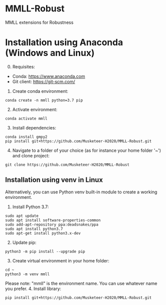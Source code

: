 # MMLL-Robust
MMLL extensions for Robustness

# Installation using Anaconda (Windows and Linux)

0. Requisites:
  - Conda: https://www.anaconda.com
  - Git client: https://git-scm.com/
  
1. Create conda environment:
```
conda create -n mmll python=3.7 pip
```
2. Activate environment:
```
conda activate mmll
```
3. Install dependencies:
```
conda install gmpy2
pip install git+https://github.com/Musketeer-H2020/MMLL-Robust.git
```
4. Navigate to a folder of your choice  (as for instance your home folder '~') and clone project:
```
git clone https://github.com/Musketeer-H2020/MMLL-Robust
```

## Installation using venv in Linux

Alternatively, you can use Python venv built-in module to create a working environment.

1. Install Python 3.7:
```
sudo apt update
sudo apt install software-properties-common
sudo add-apt-repository ppa:deadsnakes/ppa
sudo apt install python3.7
sudo apt-get install python3.x-dev
```
2. Update pip:
```
python3 -m pip install --upgrade pip
```
3. Create virtual environment in your home folder:
```
cd ~
python3 -m venv mmll
```
Please note: "mmll" is the environment name. You can use whatever name you prefer.
4. Install library:
```
pip install git+https://github.com/Musketeer-H2020/MMLL-Robust.git
```

